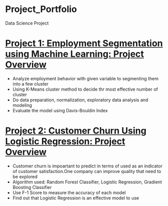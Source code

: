 # Project_Portfolio
Data Science Project 

# [Project 1: Employment Segmentation using Machine Learning: Project Overview](https://github.com/novitayldbrs/clusteringemployee)
* Analyze employment behavior with given variable to segmenting them into a few cluster 
* Using K-Means cluster method to decide thr most effective number of cluster 
* Do data preparation, normalization, exploratory data analysis and modeling
* Evaluate the model using Davis-Bouldin Index

# [Project 2: Customer Churn Using Logistic Regression: Project Overview](https://github.com/novitayldbrs/cust_churn)
* Customer churn is impoartant to predict in terms of used as an indicator of customer satisfaction.One company can improve quality that need to be explored
* Algorithm used: Random Forest Classifier, Logistic Regression, Gradient Boosting Classifier
* Use F-1 Score to measure the accuracy of each model
* Find out that Logistic Regression is an effective model to use
